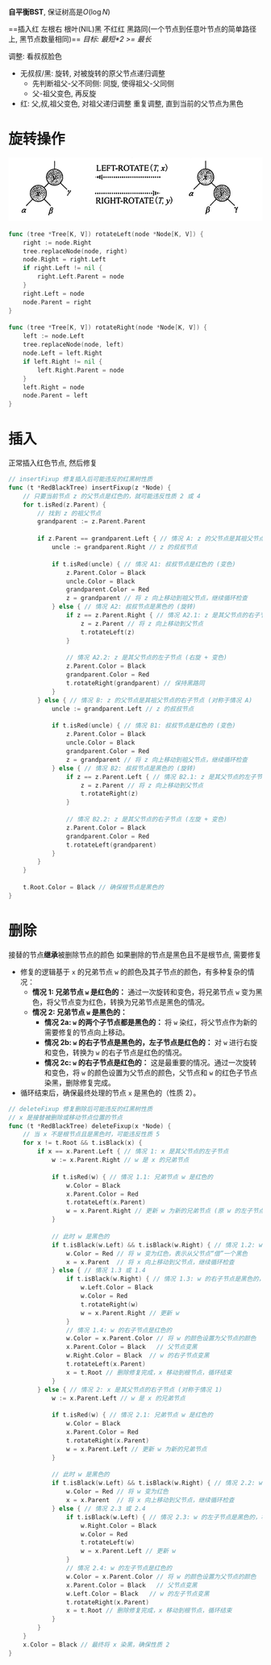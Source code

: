 **自平衡BST**, 保证树高是$O(\log N)$

==插入红 左根右 根叶(NIL)黑 不红红
黑路同(一个节点到任意叶节点的简单路径上, 黑节点数量相同)==
*目标: 最短\*2 >= 最长*

调整: 看叔叔脸色
- 无叔叔/黑: 旋转, 对被旋转的原父节点递归调整
	- 先判断祖父-父不同侧: 同旋, 使得祖父-父同侧
	- 父-祖父变色, 再反旋
- 红: 父,叔,祖父变色, 对祖父递归调整
重复调整, 直到当前的父节点为黑色

# 旋转操作
![image.png](https://raw.githubusercontent.com/hmmm42/Picbed/main/obsidian/pictures20250423172239787.png)
```go
func (tree *Tree[K, V]) rotateLeft(node *Node[K, V]) {
	right := node.Right
	tree.replaceNode(node, right)
	node.Right = right.Left
	if right.Left != nil {
		right.Left.Parent = node
	}
	right.Left = node
	node.Parent = right
}

func (tree *Tree[K, V]) rotateRight(node *Node[K, V]) {
	left := node.Left
	tree.replaceNode(node, left)
	node.Left = left.Right
	if left.Right != nil {
		left.Right.Parent = node
	}
	left.Right = node
	node.Parent = left
}

```

# 插入
正常插入红色节点, 然后修复
```go
// insertFixup 修复插入后可能违反的红黑树性质
func (t *RedBlackTree) insertFixup(z *Node) {
	// 只要当前节点 z 的父节点是红色的，就可能违反性质 2 或 4
	for t.isRed(z.Parent) {
		// 找到 z 的祖父节点
		grandparent := z.Parent.Parent
		
		if z.Parent == grandparent.Left { // 情况 A: z 的父节点是其祖父节点的左子节点
			uncle := grandparent.Right // z 的叔叔节点
			
			if t.isRed(uncle) { // 情况 A1: 叔叔节点是红色的 (变色)
				z.Parent.Color = Black
				uncle.Color = Black
				grandparent.Color = Red
				z = grandparent // 将 z 向上移动到祖父节点，继续循环检查
			} else { // 情况 A2: 叔叔节点是黑色的 (旋转)
				if z == z.Parent.Right { // 情况 A2.1: z 是其父节点的右子节点 (左旋)
					z = z.Parent // 将 z 向上移动到父节点
					t.rotateLeft(z)
				}
				
				// 情况 A2.2: z 是其父节点的左子节点 (右旋 + 变色)
				z.Parent.Color = Black
				grandparent.Color = Red
				t.rotateRight(grandparent) // 保持黑路同
			}
		} else { // 情况 B: z 的父节点是其祖父节点的右子节点 (对称于情况 A)
			uncle := grandparent.Left // z 的叔叔节点
			
			if t.isRed(uncle) { // 情况 B1: 叔叔节点是红色的 (变色)
				z.Parent.Color = Black
				uncle.Color = Black
				grandparent.Color = Red
				z = grandparent // 将 z 向上移动到祖父节点，继续循环检查
			} else { // 情况 B2: 叔叔节点是黑色的 (旋转)
				if z == z.Parent.Left { // 情况 B2.1: z 是其父节点的左子节点 (右旋)
					z = z.Parent // 将 z 向上移动到父节点
					t.rotateRight(z)
				}
				
				// 情况 B2.2: z 是其父节点的右子节点 (左旋 + 变色)
				z.Parent.Color = Black
				grandparent.Color = Red
				t.rotateLeft(grandparent)
			}
		}
	}
	
	t.Root.Color = Black // 确保根节点是黑色的
}

```

# 删除
接替的节点**继承**被删除节点的颜色
如果删除的节点是黑色且不是根节点, 需要修复

- 修复的逻辑基于 `x` 的兄弟节点 `w` 的颜色及其子节点的颜色，有多种复杂的情况：
    - **情况 1: 兄弟节点 `w` 是红色的：** 通过一次旋转和变色，将兄弟节点 `w` 变为黑色，将父节点变为红色，转换为兄弟节点是黑色的情况。
    - **情况 2: 兄弟节点 `w` 是黑色的：**
        - **情况 2a: `w` 的两个子节点都是黑色的：** 将 `w` 染红，将父节点作为新的需要修复的节点向上移动。
        - **情况 2b: `w` 的右子节点是黑色的，左子节点是红色的：** 对 `w` 进行右旋和变色，转换为 `w` 的右子节点是红色的情况。
        - **情况 2c: `w` 的右子节点是红色的：** 这是最重要的情况。通过一次旋转和变色，将 `w` 的颜色设置为父节点的颜色，父节点和 `w` 的红色子节点染黑，删除修复完成。
- 循环结束后，确保最终处理的节点 `x` 是黑色的（性质 2）。

```go
// deleteFixup 修复删除后可能违反的红黑树性质
// x 是接替被删除或移动节点位置的节点
func (t *RedBlackTree) deleteFixup(x *Node) {
	// 当 x 不是根节点且是黑色时，可能违反性质 5
	for x != t.Root && t.isBlack(x) {
		if x == x.Parent.Left { // 情况 1: x 是其父节点的左子节点
			w := x.Parent.Right // w 是 x 的兄弟节点
			
			if t.isRed(w) { // 情况 1.1: 兄弟节点 w 是红色的
				w.Color = Black
				x.Parent.Color = Red
				t.rotateLeft(x.Parent)
				w = x.Parent.Right // 更新 w 为新的兄弟节点 (原 w 的左子节点)
			}
			
			// 此时 w 是黑色的
			if t.isBlack(w.Left) && t.isBlack(w.Right) { // 情况 1.2: w 的两个子节点都是黑色的
				w.Color = Red // 将 w 变为红色，表示从父节点“借”一个黑色
				x = x.Parent  // 将 x 向上移动到父节点，继续循环检查
			} else { // 情况 1.3 或 1.4
				if t.isBlack(w.Right) { // 情况 1.3: w 的右子节点是黑色的，左子节点是红色的
					w.Left.Color = Black
					w.Color = Red
					t.rotateRight(w)
					w = x.Parent.Right // 更新 w
				}
				// 情况 1.4: w 的右子节点是红色的
				w.Color = x.Parent.Color // 将 w 的颜色设置为父节点的颜色
				x.Parent.Color = Black   // 父节点变黑
				w.Right.Color = Black  // w 的右子节点变黑
				t.rotateLeft(x.Parent)
				x = t.Root // 删除修复完成，x 移动到根节点，循环结束
			}
		} else { // 情况 2: x 是其父节点的右子节点 (对称于情况 1)
			w := x.Parent.Left // w 是 x 的兄弟节点
			
			if t.isRed(w) { // 情况 2.1: 兄弟节点 w 是红色的
				w.Color = Black
				x.Parent.Color = Red
				t.rotateRight(x.Parent)
				w = x.Parent.Left // 更新 w 为新的兄弟节点
			}
			
			// 此时 w 是黑色的
			if t.isBlack(w.Left) && t.isBlack(w.Right) { // 情况 2.2: w 的两个子节点都是黑色的
				w.Color = Red // 将 w 变为红色
				x = x.Parent  // 将 x 向上移动到父节点，继续循环检查
			} else { // 情况 2.3 或 2.4
				if t.isBlack(w.Left) { // 情况 2.3: w 的左子节点是黑色的，右子节点是红色的
					w.Right.Color = Black
					w.Color = Red
					t.rotateLeft(w)
					w = x.Parent.Left // 更新 w
				}
				// 情况 2.4: w 的左子节点是红色的
				w.Color = x.Parent.Color // 将 w 的颜色设置为父节点的颜色
				x.Parent.Color = Black   // 父节点变黑
				w.Left.Color = Black   // w 的左子节点变黑
				t.rotateRight(x.Parent)
				x = t.Root // 删除修复完成，x 移动到根节点，循环结束
			}
		}
	}
	x.Color = Black // 最终将 x 染黑，确保性质 2
}

```